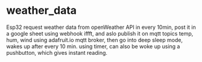 # weather_data
Esp32 request weather data from openWeather API in every 10min, post it in a google sheet using webhook iffft, and aslo publish it on mqtt topics temp, hum, wind using adafruit.io mqtt broker, then go into deep sleep mode, wakes up after every 10 min. using timer, can also be woke up using a pushbutton, which gives instant reading.
